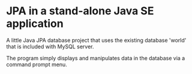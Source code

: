 # JPA in a stand-alone Java SE application
A little Java JPA database project that uses the existing database 'world' that is included with MySQL server.

The program simply displays and manipulates data in the database via a command prompt menu. 